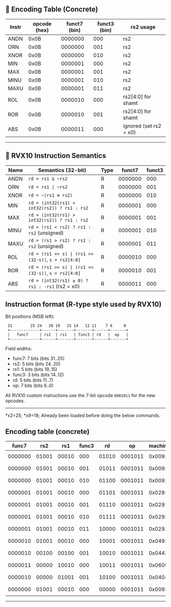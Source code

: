 
## 📑 Encoding Table (Concrete)

| Instr | opcode (hex) | funct7 (bin) | funct3 (bin) | rs2 usage                |
|-------|--------------|--------------|--------------|--------------------------|
| ANDN  | 0x0B         | 0000000      | 000          | rs2                      |
| ORN   | 0x0B         | 0000000      | 001          | rs2                      |
| XNOR  | 0x0B         | 0000000      | 010          | rs2                      |
| MIN   | 0x0B         | 0000001      | 000          | rs2                      |
| MAX   | 0x0B         | 0000001      | 001          | rs2                      |
| MINU  | 0x0B         | 0000001      | 010          | rs2                      |
| MAXU  | 0x0B         | 0000001      | 011          | rs2                      |
| ROL   | 0x0B         | 0000010      | 000          | rs2\[4:0] for shamt      |
| ROR   | 0x0B         | 0000010      | 001          | rs2\[4:0] for shamt      |
| ABS   | 0x0B         | 0000011      | 000          | ignored (set rs2 = x0)   |

---

## 📑 RVX10 Instruction Semantics

| Name | Semantics (32-bit)                                   | Type | funct7  | funct3 |
|------|------------------------------------------------------|------|---------|--------|
| ANDN | `rd = rs1 & ~rs2`                                   | R    | 0000000 | 000    |
| ORN  | `rd = rs1 \| ~rs2`                                  | R    | 0000000 | 001    |
| XNOR | `rd = ~(rs1 ⊕ rs2)`                                 | R    | 0000000 | 010    |
| MIN  | `rd = (int32(rs1) < int32(rs2)) ? rs1 : rs2`        | R    | 0000001 | 000    |
| MAX  | `rd = (int32(rs1) > int32(rs2)) ? rs1 : rs2`        | R    | 0000001 | 001    |
| MINU | `rd = (rs1 < rs2) ? rs1 : rs2` (unsigned)           | R    | 0000001 | 010    |
| MAXU | `rd = (rs1 > rs2) ? rs1 : rs2` (unsigned)           | R    | 0000001 | 011    |
| ROL  | `rd = (rs1 << s) \| (rs1 >> (32-s))`, `s = rs2[4:0]`| R    | 0000010 | 000    |
| ROR  | `rd = (rs1 >> s) \| (rs1 << (32-s))`, `s = rs2[4:0]`| R    | 0000010 | 001    |
| ABS  | `rd = (int32(rs1) ≥ 0) ? rs1 : -rs1` (rs2 = x0)     | R    | 0000011 | 000    |






## Instruction format (R-type style used by RVX10)

Bit positions (MSB left):

```
 31        25 24   20 19   15 14   12 11    7 6     0
 +-------------+------+-------+-------+------+-------+
 |   func7     | rs2  | rs1   | func3 | rd   |  op   |
 +-------------+------+-------+-------+------+-------+
```

Field widths:

* func7: 7 bits (bits 31..25)
* rs2:   5 bits (bits 24..20)
* rs1:   5 bits (bits 19..15)
* func3: 3 bits (bits 14..12)
* rd:    5 bits (bits 11..7)
* op:    7 bits (bits 6..0)

All RVX10 custom instructions use the 7-bit opcode `0001011` for the new opcodes.

---
*x2=25;
*x9=18; 
Already been loaded before doing the below commands.

## Encoding table (concrete)

| func7   | rs2   | rs1   | func3 | rd    | op      | machine\_code | assembly         |
| ------- | ----- | ----- | ----- | ----- | ------- | ------------- | ---------------- |
| 0000000 | 01001 | 00010 | 000   | 01010 | 0001011 | 0x0091050B    | `ANDN x10,x2,x9` |
| 0000000 | 01001 | 00010 | 001   | 01011 | 0001011 | 0x0091158B    | `ORN  x11,x2,x9` |
| 0000000 | 01001 | 00010 | 010   | 01100 | 0001011 | 0x0091260B    | `XORN x12,x2,x9` |
| 0000001 | 01001 | 00010 | 000   | 01101 | 0001011 | 0x0291068B    | `MIN  x13,x2,x9` |
| 0000001 | 01001 | 00010 | 001   | 01110 | 0001011 | 0x0291170B    | `MAX  x14,x2,x9` |
| 0000001 | 01001 | 00010 | 010   | 01111 | 0001011 | 0x0291278B    | `MINU x15,x2,x9` |
| 0000001 | 01001 | 00010 | 011   | 10000 | 0001011 | 0x0291380B    | `MAXU x16,x2,x9` |
| 0000010 | 01001 | 00010 | 000   | 10001 | 0001011 | 0x0491088B    | `ROL  x17,x2,x9` |
| 0000010 | 00100 | 00100 | 001   | 10010 | 0001011 | 0x0442190B    | `ROR  x18,x4,x4` |
| 0000011 | 00000 | 10010 | 000   | 10011 | 0001011 | 0x0609098B    | `ABS  x19,x18`   |
| 0000010 | 00000 | 01001 | 001   | 10100 | 0001011 | 0x04049A0B    | `ROR  x20,x9,x0` |
| 0000000 | 01001 | 00010 | 000   | 00000 | 0001011 | 0x00910033    | `ADD  x0,x2,x9`  |

---